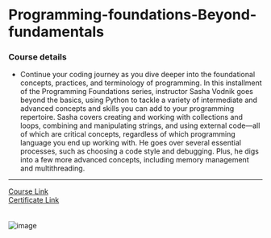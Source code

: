 # Programming-foundations-Beyond-fundamentals
### Course details
- Continue your coding journey as you dive deeper into the foundational concepts, practices, and terminology of programming. In this installment of the Programming Foundations series, instructor Sasha Vodnik goes beyond the basics, using Python to tackle a variety of intermediate and advanced concepts and skills you can add to your programming repertoire. Sasha covers creating and working with collections and loops, combining and manipulating strings, and using external code—all of which are critical concepts, regardless of which programming language you end up working with. He goes over several essential processes, such as choosing a code style and debugging. Plus, he digs into a few more advanced concepts, including memory management and multithreading.
---
[Course Link](https://www.linkedin.com/learning/programming-foundations-beyond-the-fundamentals/?resume=false)
<br>[Certificate Link](https://www.linkedin.com/learning/certificates/da47d7e07abccc21b6938c3c907e56e6bc2f5b0e45d59ad5e578b65f2d4f120e?lipi=urn%3Ali%3Apage%3Ad_flagship3_profile_view_base_certifications_details%3BHJUs5LRDTLyYyJ30%2FCUz0A%3D%3D)
<br><br><br>
![image](https://user-images.githubusercontent.com/81594456/181341826-b1750dd3-b5ae-484c-9689-bee80fbfd95f.png)

